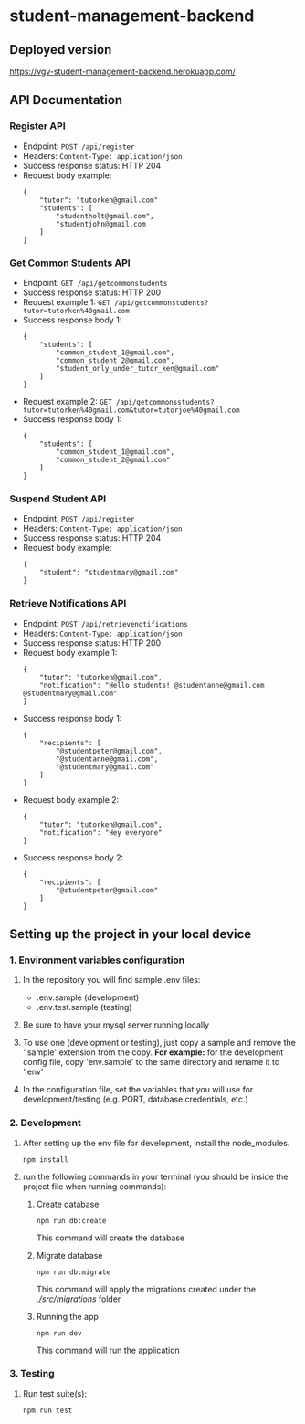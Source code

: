 # student-management-backend

## Deployed version
https://vgv-student-management-backend.herokuapp.com/ 

## API Documentation

### Register API
* Endpoint: `POST /api/register`
* Headers: `Content-Type: application/json`
* Success response status: HTTP 204
* Request body example:
    ```
    {
        "tutor": "tutorken@gmail.com"
        "students": [
            "studentholt@gmail.com",
            "studentjohn@gmail.com        
        ]
    }
    ```

### Get Common Students API
* Endpoint: `GET /api/getcommonstudents`
* Success response status: HTTP 200
* Request example 1: `GET /api/getcommonstudents?tutor=tutorken%40gmail.com`
* Success response body 1:
    ```
    {
        "students": [
            "common_student_1@gmail.com",
            "common_student_2@gmail.com",
            "student_only_under_tutor_ken@gmail.com"     
        ]
    }
    ```
* Request example 2: `GET /api/getcommonsstudents?tutor=tutorken%40gmail.com&tutor=tutorjoe%40gmail.com`
* Success response body 1:
    ```
    {
        "students": [
            "common_student_1@gmail.com",
            "common_student_2@gmail.com"
        ]
    }
    ```

### Suspend Student API
* Endpoint: `POST /api/register`
* Headers: `Content-Type: application/json`
* Success response status: HTTP 204
* Request body example:
    ```
    {
        "student": "studentmary@gmail.com"
    }
    ```

### Retrieve Notifications API
* Endpoint: `POST /api/retrievenotifications`
* Headers: `Content-Type: application/json`
* Success response status: HTTP 200
* Request body example 1:
    ```
    {
        "tutor": "tutorken@gmail.com",
        "notification": "Hello students! @studentanne@gmail.com @studentmary@gmail.com"
    }
    ```
* Success response body 1:
    ```
    {
        "recipients": [
            "@studentpeter@gmail.com",
            "@studentanne@gmail.com",
            "@studentmary@gmail.com"
        ]
    }
    ```
* Request body example 2:
    ```
    {
        "tutor": "tutorken@gmail.com",
        "notification": "Hey everyone"
    }
    ```
* Success response body 2:
    ```
    {
        "recipients": [
            "@studentpeter@gmail.com"
        ]
    }
    ```

## Setting up the project in your local device

### 1. Environment variables configuration
1. In the repository you will find sample .env files:
    - .env.sample (development)
    - .env.test.sample (testing)

2. Be sure to have your mysql server running locally

3. To use one (development or testing), just copy a sample and remove the '.sample' extension from the copy. **For example:** for the development config file, copy 'env.sample' to the same directory and rename it to '.env'

4. In the configuration file, set the variables that you will use for development/testing (e.g. PORT, database credentials, etc.)

### 2. Development
1. After setting up the env file for development, install the node_modules.
    ```
    npm install
    ```


2. run the following commands in your terminal (you should be inside the project file when running commands):
    1. Create database
        ```
        npm run db:create
        ```
        This command will create the database

    2. Migrate database
        ```
        npm run db:migrate
        ```
        This command will apply the migrations created under the *./src/migrations* folder

    3. Running the app
        ```
        npm run dev
        ```
        This command will run the application

### 3. Testing
1. Run test suite(s):
    ```
    npm run test
    ```
